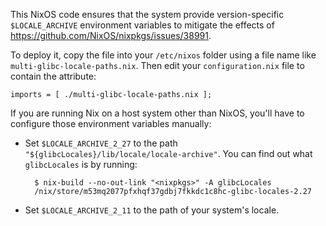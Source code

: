 This NixOS code ensures that the system provide version-specific `$LOCALE_ARCHIVE`
environment variables to mitigate the effects of
https://github.com/NixOS/nixpkgs/issues/38991.

To deploy it, copy the file into your `/etc/nixos` folder using a file name
like `multi-glibc-locale-paths.nix`. Then edit your `configuration.nix` file to
contain the attribute:

    imports = [ ./multi-glibc-locale-paths.nix ];

If you are running Nix on a host system other than NixOS, you'll have to
configure those environment variables manually:

* Set `$LOCALE_ARCHIVE_2_27` to the path
  `"${glibcLocales}/lib/locale/locale-archive"`. You can find out what
  `glibcLocales` is by running:

        $ nix-build --no-out-link "<nixpkgs>" -A glibcLocales
        /nix/store/m53mq2077pfxhqf37gdbj7fkkdc1c8hc-glibc-locales-2.27

* Set `$LOCALE_ARCHIVE_2_11` to the path of your system's locale.
